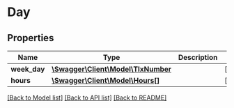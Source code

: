# Day

## Properties
Name | Type | Description | Notes
------------ | ------------- | ------------- | -------------
**week_day** | [**\Swagger\Client\Model\TlxNumber**](TlxNumber.md) |  | [optional] 
**hours** | [**\Swagger\Client\Model\Hours[]**](Hours.md) |  | [optional] 

[[Back to Model list]](../README.md#documentation-for-models) [[Back to API list]](../README.md#documentation-for-api-endpoints) [[Back to README]](../README.md)


